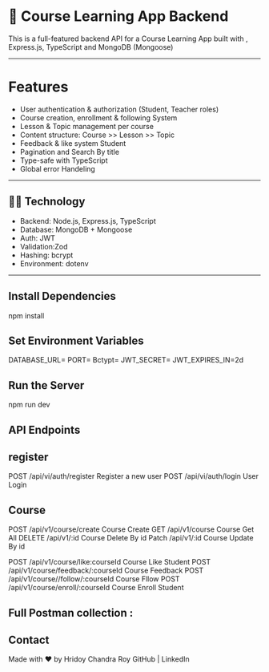 

# 📘 Course Learning App Backend

This is a full-featured backend API for a Course Learning App built with , Express.js, TypeScript and MongoDB (Mongoose)

---
# Features

- User authentication & authorization (Student, Teacher roles)
- Course creation, enrollment & following System
- Lesson & Topic management per course
- Content structure: Course >> Lesson >> Topic
- Feedback & like system Student
- Pagination and Search By title
- Type-safe with TypeScript
- Global error Handeling 

---

## 🧑‍💻 Technology

- Backend: Node.js, Express.js, TypeScript
- Database: MongoDB + Mongoose
- Auth: JWT
- Validation:Zod 
- Hashing: bcrypt
- Environment: dotenv

---

##  Install Dependencies

npm install


## Set Environment Variables

DATABASE_URL=
PORT=
Bctypt=
JWT_SECRET=
JWT_EXPIRES_IN=2d

## Run the Server
npm run dev

##  API Endpoints

##  register
POST	/api/vi/auth/register	Register a new user
POST	/api/vi/auth/login	    User Login 
## Course

POST     /api/v1/course/create               Course Create
GET      /api/v1/course                      Course Get All 
DELETE   /api/v1/:id                        Course Delete By id
Patch    /api/v1/:id                        Course Update By id
   
POST    /api/v1/course/like:courseId        Course Like Student
POST    /api/v1/course/feedback/:courseId   Course Feedback
POST    /api/v1/course//follow/:courseId    Course Fllow
POST    /api/v1/course/enroll/:courseId     Course Enroll Student


## Full Postman collection :


##  Contact
Made with ❤️ by Hridoy Chandra Roy
GitHub | LinkedIn